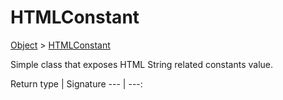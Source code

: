 
# HTMLConstant

[Object]() > [HTMLConstant](nullfr/faylixe/googlecodejam/client/common/HTMLConstant.md)


<p>Simple class that exposes HTML String related constants value.</p>

Return type | Signature
--- | ---:
